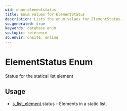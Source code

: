 ```yaml
---
uid: enum-elementstatus
title: Enum values for ElementStatus
description: Lists the enum values for ElementStatus.
so.generated: true
keywords: database enum
so.topic: reference
so.envir: onsite, online
---
```


# ElementStatus Enum

Status for the statical list element


## Usage

* [s_list_element](../s-list-element.md).status - Elements in a static list.
